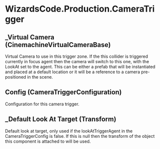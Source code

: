 # WizardsCode.Production.CameraTrigger

## _Virtual Camera (CinemachineVirtualCameraBase)

Virtual Camera to use in this trigger zone. If the this collider is triggered currently in focus agent then the camera will switch to this one, with the LookAt set to the agent. This can be either a prefab that will be instantiated and placed at a default location or it will be a reference to a camera pre-positioned in the scene.


## Config (CameraTriggerConfiguration)

Configuration for this camera trigger.


## _Default Look At Target (Transform)

Default look at target, only used if the lookAtTriggerAgent in the CameraTriggerConfig is false. If this is null then the transform of the object this component is attached to will be used.

